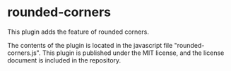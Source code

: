 rounded-corners
===============
This plugin adds the feature of rounded corners.

The contents of the plugin is located in the javascript file "rounded-corners.js". 
This plugin is published under the MIT license, and the license document is included in the repository.